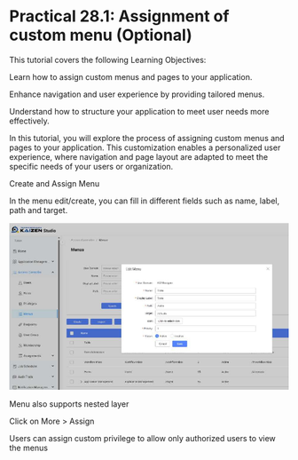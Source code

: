 # Practical 28.1: Assignment of custom menu (Optional)



This tutorial covers the following Learning Objectives:



Learn how to assign custom menus and pages to your application.

Enhance navigation and user experience by providing tailored menus.

Understand how to structure your application to meet user needs more effectively.



In this tutorial, you will explore the process of assigning custom menus and pages to your application. This customization enables a personalized user experience, where navigation and page layout are adapted to meet the specific needs of your users or organization.





Create and Assign Menu



In the menu edit/create, you can fill in different fields such as name, label, path and target.





![Image Description](./images/image_175.jpeg)







Menu also supports nested layer





Click on More > Assign





Users can assign custom privilege to allow only authorized users to view the menus









